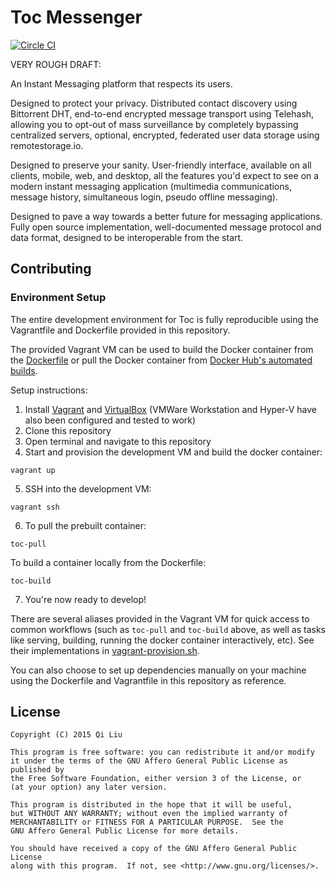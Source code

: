 # Toc Messenger

[![Circle CI](https://circleci.com/gh/lewisl9029/toc.svg?style=svg&circle-token=1b2ccd52352469342382def79f8154faf0955c73)](https://circleci.com/gh/lewisl9029/toc)

VERY ROUGH DRAFT:

An Instant Messaging platform that respects its users.

Designed to protect your privacy. Distributed contact discovery using Bittorrent DHT, end-to-end encrypted message transport using Telehash, allowing you to opt-out of mass surveillance by completely bypassing centralized servers, optional, encrypted, federated user data storage using remotestorage.io.

Designed to preserve your sanity. User-friendly interface, available on all clients, mobile, web, and desktop, all the features you'd expect to see on a modern instant messaging application (multimedia communications, message history, simultaneous login, pseudo offline messaging).

Designed to pave a way towards a better future for messaging applications. Fully open source implementation, well-documented message protocol and data format, designed to be interoperable from the start.

## Contributing

### Environment Setup

The entire development environment for Toc is fully reproducible using the Vagrantfile and Dockerfile provided in this repository.

The provided Vagrant VM can be used to build the Docker container from the [Dockerfile](Dockerfile) or pull the Docker container from [Docker Hub's automated builds](https://hub.docker.com/r/lewisl9029/toc-dev/).

Setup instructions:

1. Install [Vagrant](https://www.vagrantup.com/) and [VirtualBox](https://www.virtualbox.org/) (VMWare Workstation and Hyper-V have also been configured and tested to work)
2. Clone this repository
3. Open terminal and navigate to this repository
4. Start and provision the development VM and build the docker container:
  ```
  vagrant up
  ```

5. SSH into the development VM:
  ```
  vagrant ssh
  ```

6. To pull the prebuilt container:
  ```
  toc-pull
  ```

  To build a container locally from the Dockerfile:
  ```
  toc-build
  ```

7. You're now ready to develop!

  There are several aliases provided in the Vagrant VM for quick access to common workflows (such as `toc-pull` and `toc-build` above, as well as tasks like serving, building, running the docker container interactively, etc). See their implementations in [vagrant-provision.sh](vagrant-provision.sh).

You can also choose to set up dependencies manually on your machine using the Dockerfile and Vagrantfile in this repository as reference.

## License
```
Copyright (C) 2015 Qi Liu

This program is free software: you can redistribute it and/or modify
it under the terms of the GNU Affero General Public License as published by
the Free Software Foundation, either version 3 of the License, or
(at your option) any later version.

This program is distributed in the hope that it will be useful,
but WITHOUT ANY WARRANTY; without even the implied warranty of
MERCHANTABILITY or FITNESS FOR A PARTICULAR PURPOSE.  See the
GNU Affero General Public License for more details.

You should have received a copy of the GNU Affero General Public License
along with this program.  If not, see <http://www.gnu.org/licenses/>.
```

